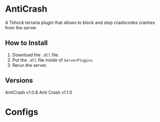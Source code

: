 # AntiCrash
A Tshock terraria plugin that allows to block and stop crashcodes crashes from the server

## How to Install
1. Download the `.dll` file.
2. Put the `.dll` file inside of `ServerPlugins`
3. Rerun the server.

## Versions
AntiCrash v1.0.8
Anti Crash v1.1.0

# Configs


